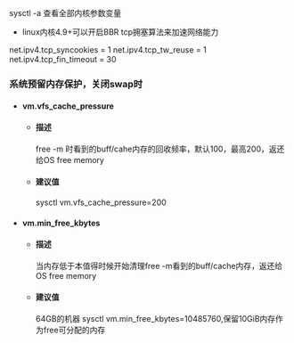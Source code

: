 sysctl -a 查看全部内核参数变量

* linux内核4.9+可以开启BBR tcp拥塞算法来加速网络能力

net.ipv4.tcp_syncookies = 1
net.ipv4.tcp_tw_reuse = 1
net.ipv4.tcp_fin_timeout = 30

### 系统预留内存保护，关闭swap时
* #### vm.vfs_cache_pressure
    * #### 描述
        free -m 时看到的buff/cahe内存的回收频率，默认100，最高200，返还给OS free memory
    * #### 建议值
        sysctl vm.vfs_cache_pressure=200
* #### vm.min_free_kbytes
    * #### 描述
        当内存低于本值得时候开始清理free -m看到的buff/cache内存，返还给OS free memory
    * #### 建议值
        64GB的机器 sysctl vm.min_free_kbytes=10485760,保留10GiB内存作为free可分配的内存